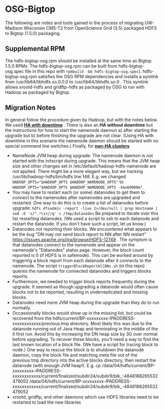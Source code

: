 # OSG-Bigtop
The following are notes and tools gained in the process of migrating UW-Madison Wisconsin CMS-T2 from OpenScience Grid (3.5) packaged HDFS to Bigtop (1.5.0) packaging.  

## Supplemental RPM
The hdfs-bigtop-osg.rpm should be installed at the same time as Bigtop 1.5.0 RPMs. The hdfs-bigtop-osg.rpm can be built from hdfs-bigtop-osg.spec file in this repo with `rpmbuild -bb hdfs-bigtop-osg.spec`). hdfs-bigtop-osg.rpm satisfies the OSG RPM dependencies and installs a symlink from /usr/lib64/libhdfs.so.0.0.0 to /usr/lib64/libhdfs.so.0 .  This symlink allows xrootd-hdfs and gridftp-hdfs as packaged by OSG to run with Hadoop as packaged by Bigtop.

## Migration Notes
In general follow the procedure given by Hadoop, but with the notes below.
We used [**HA with downtime**](https://hadoop.apache.org/docs/r2.10.1/hadoop-project-dist/hadoop-hdfs/HDFSHighAvailabilityWithQJM.html#HDFS_UpgradeFinalizationRollback_with_HA_Enabled) .
There is also an **HA without downtime** but the instructions for how to start the namenode daemon a) after starting the upgrade but b) before finishing the upgrade are not clear.  (Using HA with downtime in this scenario the namenode daemon should be started with no special command line switches.) 
Finally, for [**non-HA clusters**](https://hadoop.apache.org/docs/r2.10.1/hadoop-project-dist/hadoop-hdfs/HdfsRollingUpgrade.html#Upgrading_Non-HA_Clusters)
- NameNode JVM heap during upgrade:  The namenode daemon is not started with the initscript during upgrade.  This means that the JVM heap size and other changes set in /etc/default/hadoop-hdfs-namenode are not applied. There might be a more elegant way, but we hacking /usr/lib/hadoop-hdfs/bin/hdfs line 146.  E.g. we changed `HADOOP_OPTS="$HADOOP_OPTS $HADOOP_NAMENODE_OPTS"` to `HADOOP_OPTS="$HADOOP_OPTS $HADOOP_NAMENODE_OPTS -Xmx60000m"`.
- You may have to restart each (or some) datanodes to get them to connect to the namenodes after namenodes are upgraded and restarted.  One way to do this is to create a list of datanodes before upgrade: `hdfs dfsadmin -report -live 2>/dev/null | grep Hostname | sed -E 's/^.*\s+//g' > /tmp/datanodes` Be prepared to iterate over this list restarting datanodes.  (We used a script to ssh to each datanode and restart the datanode. If you don't have such a script, let us know.)
- Datanodes not reporting their blocks. We encountered what appears to be the bug "DN may not send block report to NN after NN restart" https://issues.apache.org/jira/browse/HDFS-12749 . The symptom is that datanodes connect to the namenode and appear on the namenode's "Datanodes" status page.  However, the block count reported is 0 (if HDFS is in safemode). This can be worked around by triggering a block report from each datanode after it connects to the namenode.  The script `triggerBlockReportAllDNs.sh` (in this repo) queries the namenode for connected datanodes and triggers blocks reports.
- Furthermore, we needed to trigger block reports frequently during the upgrade.  It seemed as though upgrading a datanode would often cause blocks not to be reported, resulting in underreplicated and missing blocks.
- Datanodes need more JVM heap during the upgrade than they do to run normally.
- Occassionally blocks would show up in the missing list, but could be recovered from the hdfs/current/BP-xxxxxxxxx-IPADDRESS-xxxxxxxxxxxx/previous.tmp directory. Most likely this was due to the datanode running out of Java Heap and terminating in the middle of the it first run.  Avoid this by increasing the DN heap size by 3G over normal before upgrading.  To recover these blocks, you'll need a way to find the last known location of a block file.  (We have a script for tracing block to node.) One way to rescue the block is to shutdown the datanode daemon, copy the block file and matching meta file out of the previous.tmp directory into the active blocks directory, then restart the datanode (with enough JVM heap!).  E.g. cp /data/04/hdfs/current/BP-xxxxxxxxx-IPADDRESS-xxxxxxxxxxxx/current/finalized/subdir24/subdir9/blk_-4848188265532479052 /data/04/hdfs/current/BP-xxxxxxxxx-IPADDRESS-xxxxxxxxxxxx/current/finalized/subdir24/subdir9/blk_-4848188265532479052
- xrootd, gridftp, and other daemons which use HDFS libraries need to be restarted to load the new libraries

